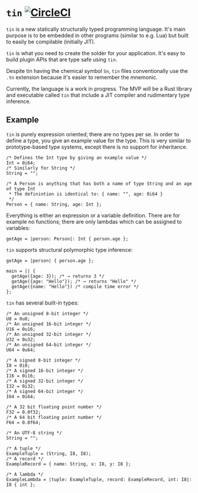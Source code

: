 # `tin` [![CircleCI](https://circleci.com/gh/dflemstr/tin.svg?style=svg)](https://circleci.com/gh/dflemstr/tin)

`tin` is a new statically structurally typed programming language.  It's main purpose is to be embedded in other
programs (similar to e.g. Lua) but built to easily be compilable (initially JIT).

`tin` is what you need to create the solder for your application.  It's easy to build plugin APIs that are type safe
using `tin`.

Despite tin having the chemical symbol `Sn`, `tin` files conventionally use the `.tn` extension because it's easier to
remember the mnemonic.

Currently, the language is a work in progress.  The MVP will be a Rust library and executable called `tin` that include
a JIT compiler and rudimentary type inference.

## Example

`tin` is purely expression oriented; there are no types per se.  In order to define a type, you give an example value
for the type.  This is very similar to prototype-based type systems, except there is no support for inheritance.

```tin
/* Defines the Int type by giving an example value */
Int = 0i64;
/* Similarly for String */
String = "";

/* A Person is anything that has both a name of type String and an age of type Int
 * The definintion is identical to: { name: "", age: 0i64 }
 */
Person = { name: String, age: Int };
```

Everything is either an expression or a variable definition.  There are for example no functions; there are only lambdas
which can be assigned to variables:

```tin
getAge = |person: Person|: Int { person.age };
```

`tin` supports structural polymorphic type inference:

```tin
getAge = |person| { person.age };

main = || {
  getAge({age: 3}); /* → returns 3 */
  getAge({age: "Hello"}); /* → returns "Hello" */
  getAge({name: "Hello"}) /* compile time error */
};
```

`tin` has several built-in types:

```tin
/* An unsigned 8-bit integer */
U8 = 0u8;
/* An unsigned 16-bit integer */
U16 = 0u16;
/* An unsigned 32-bit integer */
U32 = 0u32;
/* An unsigned 64-bit integer */
U64 = 0u64;

/* A signed 8-bit integer */
I8 = 0i8;
/* A signed 16-bit integer */
I16 = 0i16;
/* A signed 32-bit integer */
I32 = 0i32;
/* A signed 64-bit integer */
I64 = 0i64;

/* A 32 bit floating point number */
F32 = 0.0f32;
/* A 64 bit floating point number */
F64 = 0.0f64;

/* An UTF-8 string */
String = "";

/* A tuple */
ExampleTuple = (String, I8, I8);
/* A record */
ExampleRecord = { name: String, x: I8, y: I8 };

/* A lambda */
ExampleLambda = |tuple: ExampleTuple, record: ExampleRecord, int: I8|: I8 { int };
```
